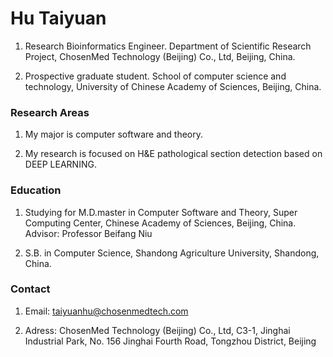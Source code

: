 # Hu Taiyuan

1. Research Bioinformatics Engineer. Department of Scientific Research Project, ChosenMed Technology (Beijing) Co., Ltd, Beijing, China.

2. Prospective graduate student. School of computer science and technology, University of Chinese Academy of Sciences, Beijing, China.


### Research Areas

1. My major is computer software and theory.

2. My research is focused on H&E pathological section detection based on DEEP LEARNING.



### Education

1. Studying for M.D.master in Computer Software and Theory, Super Computing Center, Chinese Academy of Sciences, Beijing, China. Advisor: Professor Beifang Niu

2. S.B. in Computer Science, Shandong Agriculture University, Shandong, China.


### Contact

1. Email: taiyuanhu@chosenmedtech.com

2. Adress: ChosenMed Technology (Beijing) Co., Ltd, C3-1, Jinghai Industrial Park, No. 156 Jinghai Fourth Road, Tongzhou District, Beijing
